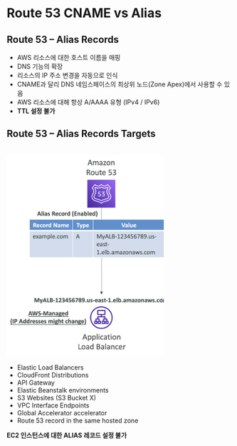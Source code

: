 # Route 53 CNAME vs Alias
## Route 53 – Alias Records

- AWS 리소스에 대한 호스트 이름을 매핑
- DNS 기능의 확장
- 리소스의 IP 주소 변경을 자동으로 인식
- CNAME과 달리 DNS 네임스페이스의 최상위 노드(Zone Apex)에서 사용할 수 있음
- AWS 리소스에 대해 항상 A/AAAA 유형 (IPv4 / IPv6)
- **TTL 설정 불가**


## Route 53 – Alias Records Targets

<br/><img src="./img/route53_cname_vs_alias_img1.png" alt="Route 53 - TTL" width="70%"/><br/>


- Elastic Load Balancers
- CloudFront Distributions
- API Gateway
- Elastic Beanstalk environments
- S3 Websites (S3 Bucket X)
- VPC Interface Endpoints
- Global Accelerator accelerator
- Route 53 record in the same hosted zone

**EC2 인스턴스에 대한 ALIAS 레코드 설정 불가**
